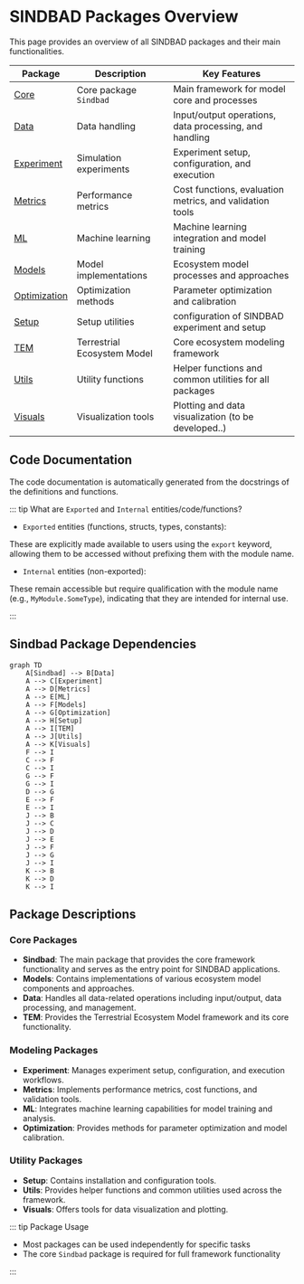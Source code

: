 # SINDBAD Packages Overview

This page provides an overview of all SINDBAD packages and their main functionalities.

| Package | Description | Key Features |
|---------|-------------|--------------|
| [Core](sindbad.md) | Core package `Sindbad` | Main framework for model core and processes |
| [Data](data.md) | Data handling | Input/output operations, data processing, and handling |
| [Experiment](experiment.md) | Simulation experiments | Experiment setup, configuration, and execution |
| [Metrics](metrics.md) | Performance metrics | Cost functions, evaluation metrics, and validation tools |
| [ML](ml.md) | Machine learning | Machine learning integration and model training |
| [Models](models.md) | Model implementations | Ecosystem model processes and approaches |
| [Optimization](optimization.md) | Optimization methods | Parameter optimization and calibration |
| [Setup](setup.md) | Setup utilities | configuration of SINDBAD experiment and setup |
| [TEM](tem.md) | Terrestrial Ecosystem Model | Core ecosystem modeling framework |
| [Utils](utils.md) | Utility functions | Helper functions and common utilities for all packages|
| [Visuals](visuals.md) | Visualization tools | Plotting and data visualization (to be developed..) |


## Code Documentation

The code documentation is automatically generated from the docstrings of the definitions and functions.

::: tip What are `Exported` and `Internal` entities/code/functions?

- `Exported` entities (functions, structs, types, constants):

These are explicitly made available to users using the `export` keyword, allowing them to be accessed without prefixing them with the module name.

- `Internal` entities (non-exported):

These remain accessible but require qualification with the module name (e.g., `MyModule.SomeType`), indicating that they are intended for internal use.

:::
## Sindbad Package Dependencies

```mermaid
graph TD
    A[Sindbad] --> B[Data]
    A --> C[Experiment]
    A --> D[Metrics]
    A --> E[ML]
    A --> F[Models]
    A --> G[Optimization]
    A --> H[Setup]
    A --> I[TEM]
    A --> J[Utils]
    A --> K[Visuals]
    F --> I
    C --> F
    C --> I
    G --> F
    G --> I
    D --> G
    E --> F
    E --> I
    J --> B
    J --> C
    J --> D
    J --> E
    J --> F
    J --> G
    J --> I
    K --> B
    K --> D
    K --> I
```

## Package Descriptions

### Core Packages
- **Sindbad**: The main package that provides the core framework functionality and serves as the entry point for SINDBAD applications.
- **Models**: Contains implementations of various ecosystem model components and approaches.
- **Data**: Handles all data-related operations including input/output, data processing, and management.
- **TEM**: Provides the Terrestrial Ecosystem Model framework and its core functionality.

### Modeling Packages
- **Experiment**: Manages experiment setup, configuration, and execution workflows.
- **Metrics**: Implements performance metrics, cost functions, and validation tools.
- **ML**: Integrates machine learning capabilities for model training and analysis.
- **Optimization**: Provides methods for parameter optimization and model calibration.

### Utility Packages
- **Setup**: Contains installation and configuration tools.
- **Utils**: Provides helper functions and common utilities used across the framework.
- **Visuals**: Offers tools for data visualization and plotting.

::: tip Package Usage

- Most packages can be used independently for specific tasks
- The core `Sindbad` package is required for full framework functionality

::: 